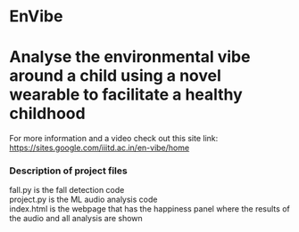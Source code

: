 # EnVibe
# Analyse the environmental vibe around a child using a novel wearable to facilitate a healthy childhood

For more information and a video check out this site link: https://sites.google.com/iiitd.ac.in/en-vibe/home

### Description of project files
fall.py is the fall detection code <br />
project.py is the ML audio analysis code <br/>
index.html is the webpage that has the happiness panel where the results of the audio and all analysis are shown
